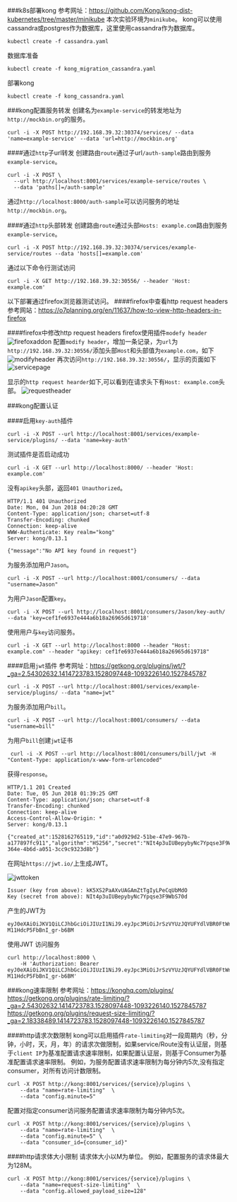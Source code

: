 ###k8s部署kong
参考网址：https://github.com/Kong/kong-dist-kubernetes/tree/master/minikube
本次实验环境为```minikube```。
kong可以使用cassandra或postgres作为数据库，这里使用cassandra作为数据库。
```
kubectl create -f cassandra.yaml
```
数据库准备
```
kubectl create -f kong_migration_cassandra.yaml
```
部署kong
```
kubectl create -f kong_cassandra.yaml
```

###kong配置服务转发
创建名为```example-service```的转发地址为```http://mockbin.org```的服务。
```
curl -i -X POST http://192.168.39.32:30374/services/ --data 'name=example-service' --data 'url=http://mockbin.org'
```
####通过```http```子url转发
创建路由```route```通过子url```/auth-sample```路由到服务```example-service```。
```
curl -i -X POST \
  --url http://localhost:8001/services/example-service/routes \
  --data 'paths[]=/auth-sample'
```
通过```http://localhost:8000/auth-sample```可以访问服务的地址```http://mockbin.org```。

####通过```http```头部转发
创建路由```route```通过头部```Hosts: example.com```路由到服务```example-service```。
```
curl -i -X POST http://192.168.39.32:30374/services/example-service/routes --data 'hosts[]=example.com'
```
通过以下命令行测试访问
```
curl -i -X GET http://192.168.39.32:30556/ --header 'Host: example.com'
```
以下部署通过firefox浏览器测试访问。
####firefox中查看http request headers
参考网站：https://o7planning.org/en/11637/how-to-view-http-headers-in-firefox

####firefox中修改http request headers
firefox使用插件```modefy header```
![firefoxaddon](./kong/firefoxaddon.png  "firefoxaddon")
配置```modify header```，增加一条记录，为```url```为```http://192.168.39.32:30556/```添加头部```Host```和头部值为```example.com```，如下
![modifyheader](./kong/modifyheader.png  "modifyheader")
再次访问```http://192.168.39.32:30556/```，显示的页面如下
![servicepage](./kong/servicepage.png  "servicepage")

显示的```http request hearder```如下,可以看到在请求头下有```Host: example.com```头部。
![requestheader](./kong/requestheader.png  "requestheader")

###kong配置认证

####启用```key-auth```插件
```
curl -i -X POST --url http://localhost:8001/services/example-service/plugins/ --data 'name=key-auth'
```
测试插件是否启动成功
```
curl -i -X GET --url http://localhost:8000/ --header 'Host: example.com'
```
没有```apikey```头部，返回```401 Unauthorized```。
```
HTTP/1.1 401 Unauthorized
Date: Mon, 04 Jun 2018 04:20:28 GMT
Content-Type: application/json; charset=utf-8
Transfer-Encoding: chunked
Connection: keep-alive
WWW-Authenticate: Key realm="kong"
Server: kong/0.13.1

{"message":"No API key found in request"}
```
为服务添加用户```Jason```。
```
curl -i -X POST --url http://localhost:8001/consumers/ --data "username=Jason"
```
为用户```Jason```配置```key```。
```
curl -i -X POST --url http://localhost:8001/consumers/Jason/key-auth/ --data 'key=cef1fe6937e444a6b18a26965d619718'
```
使用用户与```key```访问服务。
```
curl -i -X GET --url http://localhost:8000 --header "Host: example.com" --header "apikey: cef1fe6937e444a6b18a26965d619718"
```
####启用```jwt```插件
参考网址：https://getkong.org/plugins/jwt/?_ga=2.54302632.1414723783.1528097448-1093226140.1527845787
```
curl -i -X POST --url http://localhost:8001/services/example-service/plugins/ --data "name=jwt"
```
为服务添加用户```bill```。
```
curl -i -X POST --url http://localhost:8001/consumers/ --data "username=bill"
```
为用户```bill```创建```jwt```证书
```
 curl -i -X POST --url http://localhost:8001/consumers/bill/jwt -H "Content-Type: application/x-www-form-urlencoded"
```
获得```response```。
```
HTTP/1.1 201 Created
Date: Tue, 05 Jun 2018 01:39:25 GMT
Content-Type: application/json; charset=utf-8
Transfer-Encoding: chunked
Connection: keep-alive
Access-Control-Allow-Origin: *
Server: kong/0.13.1

{"created_at":1528162765119,"id":"a0d929d2-51be-47e9-967b-a177897fc911","algorithm":"HS256","secret":"NIt4p3uIUBepybyNc7Ypqse3F9WbS70d","key":"kK5XS2PaAXvUAGAmZtTgIyLPeCqUbMdO","consumer_id":"1a87badc-364e-4b6d-a051-3cc9c9323d8b"}
```
在网址```https://jwt.io/```上生成JWT。

![jwttoken](./kong/jwttoken.png  "jwttoken")

```
Issuer (key from above): kK5XS2PaAXvUAGAmZtTgIyLPeCqUbMdO
Key (secret from above): NIt4p3uIUBepybyNc7Ypqse3F9WbS70d
```
产生的JWT为
```
eyJ0eXAiOiJKV1QiLCJhbGciOiJIUzI1NiJ9.eyJpc3MiOiJrSzVYUzJQYUFYdlVBR0FtWnRUZ0l5TFBlQ3FVYk1kTyJ9.Guko4BRzLkRyAtYnu2T9T-M11HdcP5FbBnI_gr-b6BM
```
使用JWT 访问服务
```
curl http://localhost:8000 \
    -H 'Authorization: Bearer eyJ0eXAiOiJKV1QiLCJhbGciOiJIUzI1NiJ9.eyJpc3MiOiJrSzVYUzJQYUFYdlVBR0FtWnRUZ0l5TFBlQ3FVYk1kTyJ9.Guko4BRzLkRyAtYnu2T9T-M11HdcP5FbBnI_gr-b6BM'
```
###kong速率限制
参考网址：https://konghq.com/plugins/
https://getkong.org/plugins/rate-limiting/?_ga=2.54302632.1414723783.1528097448-1093226140.1527845787
https://getkong.org/plugins/request-size-limiting/?_ga=2.18338489.1414723783.1528097448-1093226140.1527845787

####http请求次数限制
kong可以启用插件```rate-limiting```对一段周期内（秒，分钟，小时，天，月，年）的请求次做限制，如果service/Route没有认证层，则基于```client IP```为基准配置请求速率限制，如果配置认证层，则基于Consumer为基准配置请求速率限制。
例如，为服务配置请求速率限制为每分钟内5次,没有指定consumer，对所有访问计数限制。
```
curl -X POST http://kong:8001/services/{service}/plugins \
    --data "name=rate-limiting"  \
    --data "config.minute=5"
```
配置对指定consumer访问服务配置请求速率限制为每分钟内5次。
```
curl -X POST http://kong:8001/services/{service}/plugins \
    --data "name=rate-limiting"  \
    --data "config.minute=5" \
    --data "consumer_id={consumer_id}"
```

####http请求体大小限制
请求体大小以M为单位。
例如，配置服务的请求体最大为128M。
```
curl -X POST http://kong:8001/services/{service}/plugins \
    --data "name=request-size-limiting"  \
    --data "config.allowed_payload_size=128"
```
